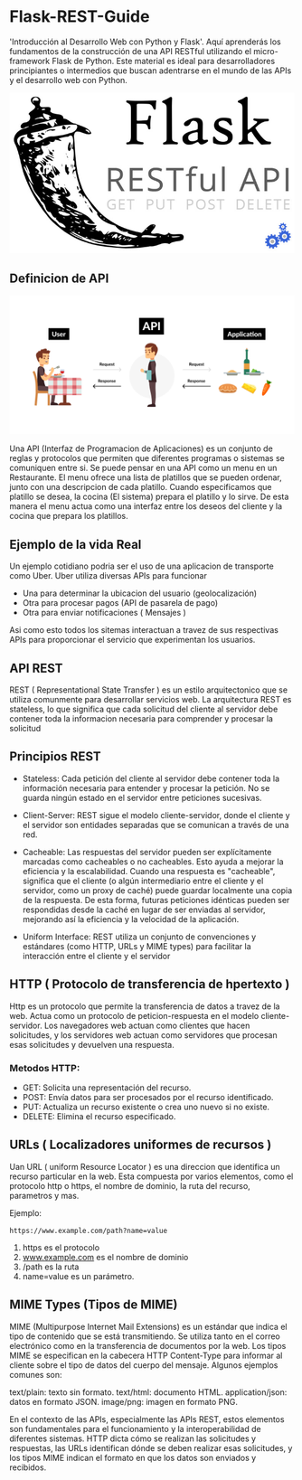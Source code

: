 # Flask-REST-Guide
 'Introducción al Desarrollo Web con Python y Flask'. Aquí aprenderás los fundamentos de la construcción de una API RESTful utilizando el micro-framework Flask de Python. Este material es ideal para desarrolladores principiantes o intermedios que buscan adentrarse en el mundo de las APIs y el desarrollo web con Python.

![Flask Guide](/images/flask-libraries.jpg)

## Definicion de API

![Restaurant-rest-api](/images/rest-api-restaurant.jpg)

Una API (Interfaz de Programacion de Aplicaciones) es un conjunto de reglas y protocolos que permiten que diferentes programas o sistemas se comuniquen entre si. 
Se puede pensar en una API como un menu en un Restaurante. El menu ofrece una lista de platillos que se pueden ordenar, junto con una descripcion de cada platillo. Cuando especificamos que platillo se desea, la cocina (El sistema) prepara el platillo y lo sirve. De esta manera el menu actua como una interfaz entre los deseos del cliente y la cocina
que prepara los platillos.

## Ejemplo de la vida Real

Un ejemplo cotidiano podria ser el uso de una aplicacion de transporte como Uber. Uber utiliza diversas APIs para funcionar

* Una para determinar la ubicacion del usuario (geolocalización) 
* Otra para procesar pagos (API de pasarela de pago)
* Otra para enviar notificaciones ( Mensajes )

Asi como esto todos los sitemas interactuan a travez de sus respectivas APIs para proporcionar el servicio que experimentan los usuarios. 

## API REST

REST ( Representational State Transfer ) es un estilo arquitectonico que se utiliza comunmente para desarrollar servicios web. La arquitectura REST es 
stateless, lo que significa que cada solicitud del cliente al servidor debe contener toda la informacion necesaria para comprender y procesar la solicitud 

## Principios REST

* Stateless: Cada petición del cliente al servidor debe contener toda la información necesaria para entender y procesar la petición. No se guarda ningún estado en el servidor entre peticiones sucesivas.

* Client-Server: REST sigue el modelo cliente-servidor, donde el cliente y el servidor son entidades separadas que se comunican a través de una red.

* Cacheable: Las respuestas del servidor pueden ser explícitamente marcadas como cacheables o no cacheables. Esto ayuda a mejorar la eficiencia y la escalabilidad. Cuando una respuesta es "cacheable", significa que el cliente (o algún intermediario entre el cliente y el servidor, como un proxy de caché) puede guardar localmente una copia de la respuesta. De esta forma, futuras peticiones idénticas pueden ser respondidas desde la caché en lugar de ser enviadas al servidor, mejorando así la eficiencia y la velocidad de la aplicación.

* Uniform Interface: REST utiliza un conjunto de convenciones y estándares (como HTTP, URLs y MIME types) para facilitar la interacción entre el cliente y el servidor

## HTTP ( Protocolo de transferencia de hpertexto )

Http es un protocolo que permite la transferencia de datos a travez de la web. Actua como un protocolo de peticion-respuesta en el modelo cliente-servidor. Los navegadores web actuan como clientes que hacen solicitudes, y los servidores web actuan como servidores que procesan esas solicitudes y devuelven una respuesta. 

### Metodos HTTP:

* GET: Solicita una representación del recurso.
* POST: Envía datos para ser procesados por el recurso identificado.
* PUT: Actualiza un recurso existente o crea uno nuevo si no existe.
* DELETE: Elimina el recurso especificado.

## URLs ( Localizadores uniformes de recursos )

Uan URL ( uniform Resource Locator ) es una direccion que identifica un recurso particular en la web. Esta compuesta por varios elementos, como el protocolo http o https, el nombre de dominio, la ruta del recurso, parametros y mas. 

Ejemplo:

```
https://www.example.com/path?name=value

```

1. https es el protocolo
2. www.example.com es el nombre de dominio
3. /path es la ruta
4. name=value es un parámetro.

## MIME Types (Tipos de MIME)

MIME (Multipurpose Internet Mail Extensions) es un estándar que indica el tipo de contenido que se está transmitiendo. Se utiliza tanto en el correo electrónico como en la transferencia de documentos por la web. Los tipos MIME se especifican en la cabecera HTTP Content-Type para informar al cliente sobre el tipo de datos del cuerpo del mensaje. Algunos ejemplos comunes son:

text/plain: texto sin formato.
text/html: documento HTML.
application/json: datos en formato JSON.
image/png: imagen en formato PNG.

En el contexto de las APIs, especialmente las APIs REST, estos elementos son fundamentales para el funcionamiento y la interoperabilidad de diferentes sistemas. HTTP dicta cómo se realizan las solicitudes y respuestas, las URLs identifican dónde se deben realizar esas solicitudes, y los tipos MIME indican el formato en que los datos son enviados y recibidos.

